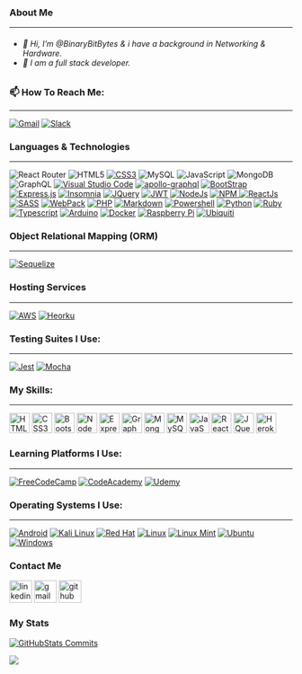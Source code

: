<body>
<h3>About Me</h3>
<hr>
<h6>
<ul>
<li> 👋 Hi, I’m @BinaryBitBytes & i have a background in Networking & Hardware.</li>
<li> 🐲 I am a full stack developer.</li>
</ul>
</h6>
  
<h3>📫 How To Reach Me:</h3>
<hr>
<span>
<a aria-label="Gmail" target="_top" rel="noopener noreferrer" href="mailto:117mwc117@gmail.com"><img src="https://img.shields.io/badge/Gmail-D14836?style=for-the-badge&logo=gmail&logoColor=white" data-canonical-src="https://img.shields.io/badge/Gmail-D14836?style=for-the-badge&logo=gmail&logoColor=white" alt="Gmail" style="max-width: 100%;"></a>
</a>
<a aria-label="Slack" target="_blank" rel="noopener noreferrer" href="https://img.shields.io/badge/Slack-4A154B?style=for-the-badge&logo=slack&logoColor=white"><img src="https://img.shields.io/badge/Slack-4A154B?style=for-the-badge&logo=slack&logoColor=white" alt="Slack" data-canonical-src="https://img.shields.io/badge/Slack-4A154B?style=for-the-badge&logo=slack&logoColor=white" style="max-width: 100%;"></a>

</span>

<h3>Languages & Technologies</h3>
  
<hr>
  
<section>

![React Router](https://img.shields.io/badge/React_Router-CA4245?style=for-the-badge&logo=react-router&logoColor=white) 
<a aria-label="HTML5" target="_blank" rel="https://img.shields.io/badge/html5-%23E34F26.svg?style=for-the-badge&logo=html5&logoColor=white">
<img aria-label="HTML5" src="https://img.shields.io/badge/html5-%23E34F26.svg?style=for-the-badge&logo=html5&logoColor=white" alt="HTML5" data-canonical-src="https://img.shields.io/badge/html5-%23E34F26.svg?style=for-the-badge&logo=html5&logoColor=white" style="max-width: 100%"></a>
<a aria-label="CSS3" target="_blank" rel="noopener noreferrer" href="https://img.shields.io/badge/css3-%231572B6.svg?style=for-the-badge&logo=css3&logoColor=white"><img src="https://img.shields.io/badge/css3-%231572B6.svg?style=for-the-badge&logo=css3&logoColor=white" alt="CSS3" data-canonical-src="https://img.shields.io/badge/css3-%231572B6.svg?style=for-the-badge&logo=css3&logoColor=white" style="max-width: 100%;"></a>
<a aria-label="MySQL" target="_blank" rel="https://img.shields.io/badge/mysql-%2300f.svg?style=for-the-badge&logo=mysql&logoColor=white">
<img aria-label="MySQL" src="https://img.shields.io/badge/mysql-%2300f.svg?style=for-the-badge&logo=mysql&logoColor=white" alt="MySQL" data-canonical-src="https://img.shields.io/badge/mysql-%2300f.svg?style=for-the-badge&logo=mysql&logoColor=white" style="max-width: 100%"></a>
<a aria-label="JavaScript" target="_blank" rel="https://img.shields.io/badge/javascript-%23323330.svg?style=for-the-badge&logo=javascript&logoColor=%23F7DF1E">
<img aria-label="JavaScript" src="https://img.shields.io/badge/javascript-%23323330.svg?style=for-the-badge&logo=javascript&logoColor=%23F7DF1E" alt="JavaScript" data-canonical-src="https://img.shields.io/badge/javascript-%23323330.svg?style=for-the-badge&logo=javascript&logoColor=%23F7DF1E" style="max-width: 100%"></a>
<a aria-label="MongoDB" target="_blank" rel="https://img.shields.io/badge/MongoDB-%234ea94b.svg?style=for-the-badge&logo=mongodb&logoColor=white">
<img aria-label="MongoDB" src="https://img.shields.io/badge/MongoDB-%234ea94b.svg?style=for-the-badge&logo=mongodb&logoColor=white" alt="MongoDB" data-canonical-src="https://img.shields.io/badge/MongoDB-%234ea94b.svg?style=for-the-badge&logo=mongodb&logoColor=white" style="max-width: 100%"></a>
<a aria-label="GraphQL" target="_blank" rel="https://img.shields.io/badge/-GraphQL-E10098?style=for-the-badge&logo=graphql&logoColor=white">
<img aria-label="GraphQL" src="https://img.shields.io/badge/-GraphQL-E10098?style=for-the-badge&logo=graphql&logoColor=white" alt="GraphQL" data-canonical-src="https://img.shields.io/badge/-GraphQL-E10098?style=for-the-badge&logo=graphql&logoColor=white" style="max-width: 100%"></a>
<a aria-label="VisualStudioCode" target="_blank" rel="noopener noreferrer" href="https://img.shields.io/badge/Visual_Studio_Code-0078D4?style=for-the-badge&logo=visual%20studio%20code&logoColor=white"><img src="https://img.shields.io/badge/Visual_Studio_Code-0078D4?style=for-the-badge&logo=visual%20studio%20code&logoColor=white" alt="Visual Studio Code" data-canonical-src="https://img.shields.io/badge/Visual_Studio_Code-0078D4?style=for-the-badge&logo=visual%20studio%20code&logoColor=white" style="max-width: 100%;"></a>
<a aria-label="apollo-graphql" target="_blank" rel="noopener noreferrer" href="https://img.shields.io/badge/-ApolloGraphQL-311C87?style=for-the-badge&logo=apollo-graphql"><img src="https://img.shields.io/badge/-ApolloGraphQL-311C87?style=for-the-badge&logo=apollo-graphql" alt="apollo-graphql" data-canonical-src="https://img.shields.io/badge/-ApolloGraphQL-311C87?style=for-the-badge&logo=apollo-graphql" style="max-width: 100%;"></a>
<a aria-label="BootStrap" target="_blank" rel="noopener noreferrer" href="https://img.shields.io/badge/bootstrap-%23563D7C.svg?style=for-the-badge&logo=bootstrap&logoColor=white"><img src="https://img.shields.io/badge/bootstrap-%23563D7C.svg?style=for-the-badge&logo=bootstrap&logoColor=white" alt="BootStrap" data-canonical-src="https://img.shields.io/badge/bootstrap-%23563D7C.svg?style=for-the-badge&logo=bootstrap&logoColor=white" style="max-width: 100%;"></a>
<a aria-label="Express.js" target="_blank" rel="noopener noreferrer" href="https://img.shields.io/badge/express.js-%23404d59.svg?style=for-the-badge&logo=express&logoColor=%2361DAFB"><img src="https://img.shields.io/badge/express.js-%23404d59.svg?style=for-the-badge&logo=express&logoColor=%2361DAFB" alt="Express.js" data-canonical-src="https://img.shields.io/badge/express.js-%23404d59.svg?style=for-the-badge&logo=express&logoColor=%2361DAFB" style="max-width: 100%;"></a>
<a aria-label="Insomnia" target="_blank" rel="noopener noreferrer" href="https://img.shields.io/badge/Insomnia-lightgreen?style=for-the-badge&logo=insomnia&logoColor=5849BE"><img src="https://img.shields.io/badge/Insomnia-lightgreen?style=for-the-badge&logo=insomnia&logoColor=5849BE" alt="Insomnia" data-canonical-src="https://img.shields.io/badge/Insomnia-lightgreen?style=for-the-badge&logo=insomnia&logoColor=5849BE" style="max-width: 100%;"></a>
<a aria-label="JQuery " target="_blank" rel="noopener noreferrer" href="https://img.shields.io/badge/jquery-%230769AD.svg?style=for-the-badge&logo=jquery&logoColor=white"><img src="https://img.shields.io/badge/jquery-%230769AD.svg?style=for-the-badge&logo=jquery&logoColor=white" alt="JQuery " data-canonical-src="https://img.shields.io/badge/jquery-%230769AD.svg?style=for-the-badge&logo=jquery&logoColor=white" style="max-width: 100%;"></a>
</span>
<a aria-label="JWT" target="_blank" rel="noopener noreferrer" href="https://img.shields.io/badge/JWT-orange?style=for-the-badge&logo=JSON%20web%20tokens"><img src="https://img.shields.io/badge/JWT-orange?style=for-the-badge&logo=JSON%20web%20tokens" alt="JWT" data-canonical-src="https://img.shields.io/badge/JWT-orange?style=for-the-badge&logo=JSON%20web%20tokens" style="max-width: 100%;"></a> 
<a aria-label="NodeJs" target="_blank" rel="noopener noreferrer" href="https://img.shields.io/badge/node.js-6DA55F?style=for-the-badge&logo=node.js&logoColor=white"><img src="https://img.shields.io/badge/node.js-6DA55F?style=for-the-badge&logo=node.js&logoColor=white" alt="NodeJs" data-canonical-src="https://img.shields.io/badge/node.js-6DA55F?style=for-the-badge&logo=node.js&logoColor=white" style="max-width: 100%;"></a>
<a aria-label="NPM" target="_blank" rel="noopener noreferrer" href="https://img.shields.io/badge/NPM-%23000000.svg?style=for-the-badge&logo=npm&logoColor=white"><img src="https://img.shields.io/badge/NPM-%23000000.svg?style=for-the-badge&logo=npm&logoColor=white" alt="NPM" data-canonical-src="https://img.shields.io/badge/NPM-%23000000.svg?style=for-the-badge&logo=npm&logoColor=white" style="max-width: 100%;">
<a aria-label="ReactJs" target="_blank" rel="noopener noreferrer" href="https://img.shields.io/badge/react-%2320232a.svg?style=for-the-badge&logo=react&logoColor=%2361DAFB"><img src="https://img.shields.io/badge/react-%2320232a.svg?style=for-the-badge&logo=react&logoColor=%2361DAFB" alt="ReactJs" data-canonical-src="https://img.shields.io/badge/react-%2320232a.svg?style=for-the-badge&logo=react&logoColor=%2361DAFB" style="max-width: 100%;"></a>
<a aria-label="SASS" target="_blank" rel="noopener noreferrer" href="https://img.shields.io/badge/SASS-hotpink.svg?style=for-the-badge&logo=SASS&logoColor=blue"><img src="https://img.shields.io/badge/SASS-hotpink.svg?style=for-the-badge&logo=SASS&logoColor=blue" alt="SASS" data-canonical-src="https://img.shields.io/badge/SASS-hotpink.svg?style=for-the-badge&logo=SASS&logoColor=blue" style="max-width: 100%;"></a>
<a aria-label="WebPack" target="_blank" rel="noopener noreferrer" href="https://img.shields.io/badge/webpack-%238DD6F9.svg?style=for-the-badge&logo=webpack&logoColor=black"><img src="https://img.shields.io/badge/webpack-%238DD6F9.svg?style=for-the-badge&logo=webpack&logoColor=black" alt="WebPack" data-canonical-src="https://img.shields.io/badge/webpack-%238DD6F9.svg?style=for-the-badge&logo=webpack&logoColor=black" style="max-width: 100%;"></a>
<a aria-label="PHP" target="_blank" rel="noopener noreferrer" href="https://img.shields.io/badge/php-%23777BB4.svg?style=for-the-badge&logo=php&logoColor=purple"><img src="https://img.shields.io/badge/php-%23777BB4.svg?style=for-the-badge&logo=php&logoColor=purple" alt="PHP" data-canonical-src="https://img.shields.io/badge/php-%23777BB4.svg?style=for-the-badge&logo=php&logoColor=purple" style="max-width: 100%;"></a>
<a aria-label="Markdown" target="_blank" rel="noopener noreferrer" href="https://img.shields.io/badge/markdown-%23000000.svg?style=for-the-badge&logo=markdown&logoColor=green"><img src="https://img.shields.io/badge/markdown-%23000000.svg?style=for-the-badge&logo=markdown&logoColor=green" alt="Markdown" data-canonical-src="https://img.shields.io/badge/markdown-%23000000.svg?style=for-the-badge&logo=markdown&logoColor=green" style="max-width: 100%;"></a>
<a aria-label="Powershell" target="_blank" rel="noopener noreferrer" href="https://img.shields.io/badge/PowerShell-%235391FE.svg?style=for-the-badge&logo=powershell&logoColor=red"><img src="https://img.shields.io/badge/PowerShell-%235391FE.svg?style=for-the-badge&logo=powershell&logoColor=red" alt="Powershell" data-canonical-src="https://img.shields.io/badge/PowerShell-%235391FE.svg?style=for-the-badge&logo=powershell&logoColor=red" style="max-width: 100%;"></a>
<a aria-label="Python" target="_blank" rel="noopener noreferrer" href="https://img.shields.io/badge/python-3670A0?style=for-the-badge&logo=python&logoColor=gold"><img src="https://img.shields.io/badge/python-3670A0?style=for-the-badge&logo=python&logoColor=gold" alt="Python" data-canonical-src="https://img.shields.io/badge/python-3670A0?style=for-the-badge&logo=python&logoColor=gold" style="max-width: 100%;"></a>
<a aria-label="Ruby" target="_blank" rel="noopener noreferrer" href="https://img.shields.io/badge/ruby-%23CC342D.svg?style=for-the-badge&logo=ruby&logoColor=green"><img src="https://img.shields.io/badge/ruby-%23CC342D.svg?style=for-the-badge&logo=ruby&logoColor=green" alt="Ruby" data-canonical-src="https://img.shields.io/badge/ruby-%23CC342D.svg?style=for-the-badge&logo=ruby&logoColor=green" style="max-width: 100%;"></a>  
<a aria-label="Typescript" target="_blank" rel="noopener noreferrer" href="https://img.shields.io/badge/typescript-%23007ACC.svg?style=for-the-badge&logo=typescript&logoColor=salmon"><img src="https://img.shields.io/badge/typescript-%23007ACC.svg?style=for-the-badge&logo=typescript&logoColor=salmon" alt="Typescript" data-canonical-src="https://img.shields.io/badge/typescript-%23007ACC.svg?style=for-the-badge&logo=typescript&logoColor=salmon" style="max-width: 100%;"></a>
<a aria-label="Arduino" target="_blank" rel="noopener noreferrer" href="https://img.shields.io/badge/-Arduino-00979D?style=for-the-badge&logo=Arduino&logoColor=black"><img src="https://img.shields.io/badge/-Arduino-00979D?style=for-the-badge&logo=Arduino&logoColor=black" alt="Arduino" data-canonical-src="https://img.shields.io/badge/-Arduino-00979D?style=for-the-badge&logo=Arduino&logoColor=black" style="max-width: 100%;"></a>
<a aria-label="Docker" target="_blank" rel="noopener noreferrer" href="https://img.shields.io/badge/docker-%230db7ed.svg?style=for-the-badge&logo=docker&logoColor=crimson"><img src="https://img.shields.io/badge/docker-%230db7ed.svg?style=for-the-badge&logo=docker&logoColor=crimson" alt="Docker" data-canonical-src="https://img.shields.io/badge/docker-%230db7ed.svg?style=for-the-badge&logo=docker&logoColor=crimson" style="max-width: 100%;"></a>
<a aria-label="Raspberry Pi" target="_blank" rel="noopener noreferrer" href="https://img.shields.io/badge/-RaspberryPi-C51A4A?style=for-the-badge&logo=Raspberry-Pi"><img src="https://img.shields.io/badge/-RaspberryPi-C51A4A?style=for-the-badge&logo=Raspberry-Pi" alt="Raspberry Pi" data-canonical-src="https://img.shields.io/badge/-RaspberryPi-C51A4A?style=for-the-badge&logo=Raspberry-Pi" style="max-width: 100%;"></a>
<a aria-label="Ubiquiti" target="_blank" rel="noopener noreferrer" href="https://img.shields.io/badge/ubiquiti-%230559C9.svg?style=for-the-badge&logo=ubiquiti&logoColor=white"><img src="https://img.shields.io/badge/ubiquiti-%230559C9.svg?style=for-the-badge&logo=ubiquiti&logoColor=white" alt="Ubiquiti" data-canonical-src="https://img.shields.io/badge/ubiquiti-%230559C9.svg?style=for-the-badge&logo=ubiquiti&logoColor=white" style="max-width: 100%;"></a>


  
<!--<a aria-label="" target="_blank" rel="noopener noreferrer" href=""><img src="" alt="" data-canonical-src="" style="max-width: 100%;"></a> -->

</section>

<h3>Object Relational Mapping (ORM)</h3>
<hr>
<section>
<a aria-label="Sequelize" target="_blank" rel="noopener noreferrer" href="https://img.shields.io/badge/Sequelize-52B0E7?style=for-the-badge&logo=Sequelize&logoColor=black"><img src="https://img.shields.io/badge/Sequelize-52B0E7?style=for-the-badge&logo=Sequelize&logoColor=black" alt="Sequelize" data-canonical-src="https://img.shields.io/badge/Sequelize-52B0E7?style=for-the-badge&logo=Sequelize&logoColor=black" style="max-width: 100%;"></a>
</section>
  
<h3>Hosting Services</h3>
<hr>
<section>
<a aria-label="AWS" target="_blank" rel="noopener noreferrer" href="https://img.shields.io/badge/AWS-%23FF9900.svg?style=for-the-badge&logo=amazon-aws&logoColor=black"><img src="https://img.shields.io/badge/AWS-%23FF9900.svg?style=for-the-badge&logo=amazon-aws&logoColor=black" alt="AWS" data-canonical-src="https://img.shields.io/badge/AWS-%23FF9900.svg?style=for-the-badge&logo=amazon-aws&logoColor=black" style="max-width: 100%;"></a>
<a aria-label="Heorku" target="_blank" rel="noopener noreferrer" href="https://img.shields.io/badge/heroku-%23430098.svg?style=for-the-badge&logo=heroku&logoColor=gold"><img src="https://img.shields.io/badge/heroku-%23430098.svg?style=for-the-badge&logo=heroku&logoColor=gold" alt="Heorku" data-canonical-src="https://img.shields.io/badge/heroku-%23430098.svg?style=for-the-badge&logo=heroku&logoColor=gold" style="max-width: 100%;"></a>  
</section>

<h3>Testing Suites I Use:</h3>
<hr>
<section> 
<a aria-label="Jest" target="_blank" rel="noopener noreferrer" href="https://img.shields.io/badge/-jest-%23C21325?style=for-the-badge&logo=jest&logoColor=black"><img src="https://img.shields.io/badge/-jest-%23C21325?style=for-the-badge&logo=jest&logoColor=black" alt="Jest" data-canonical-src="https://img.shields.io/badge/-jest-%23C21325?style=for-the-badge&logo=jest&logoColor=black" style="max-width: 100%;"></a>
<a aria-label="Mocha" target="_blank" rel="noopener noreferrer" href="https://img.shields.io/badge/-mocha-%238D6748?style=for-the-badge&logo=mocha&logoColor=green"><img src="https://img.shields.io/badge/-mocha-%238D6748?style=for-the-badge&logo=mocha&logoColor=green" alt="Mocha" data-canonical-src="https://img.shields.io/badge/-mocha-%238D6748?style=for-the-badge&logo=mocha&logoColor=green" style="max-width: 100%;"></a>
</section>

<h3>My Skills:</h3>
<hr>
<section>
<p align="left" dir="auto">
<a href="https://developer.mozilla.org/en-US/docs/Glossary/HTML5" rel="nofollow"><img src="https://raw.githubusercontent.com/danielcranney/readme-generator/main/public/icons/skills/html5-colored.svg" width="36" height="36" alt="HTML5" style="max-width: 100%;"></a>
<a href="https://www.w3.org/TR/CSS/#css" rel="nofollow"><img src="https://raw.githubusercontent.com/danielcranney/readme-generator/main/public/icons/skills/css3-colored.svg" width="36" height="36" alt="CSS3" style="max-width: 100%;"></a>
<a href="https://getbootstrap.com/" rel="nofollow"><img src="https://raw.githubusercontent.com/danielcranney/readme-generator/main/public/icons/skills/bootstrap-colored.svg" width="36" height="36" alt="Bootstrap" style="max-width: 100%;"></a>
<a href="https://nodejs.org/en/" rel="nofollow"><img src="https://raw.githubusercontent.com/danielcranney/readme-generator/main/public/icons/skills/nodejs-colored.svg" width="36" height="36" alt="NodeJS" style="max-width: 100%;"></a>
<a href="https://expressjs.com/" rel="nofollow"><img src="https://raw.githubusercontent.com/danielcranney/readme-generator/main/public/icons/skills/express-colored.svg" width="36" height="36" alt="Express" style="max-width: 100%;"></a>
<a href="https://graphql.org/" rel="nofollow"><img src="https://raw.githubusercontent.com/danielcranney/readme-generator/main/public/icons/skills/graphql-colored.svg" width="36" height="36" alt="GraphQL" style="max-width: 100%;"></a>
<a href="https://www.mongodb.com/" rel="nofollow"><img src="https://raw.githubusercontent.com/danielcranney/readme-generator/main/public/icons/skills/mongodb-colored.svg" width="36" height="36" alt="MongoDB" style="max-width: 100%;"></a>
<a href="https://www.mysql.com/" rel="nofollow"><img src="https://raw.githubusercontent.com/danielcranney/readme-generator/main/public/icons/skills/mysql-colored.svg" width="36" height="36" alt="MySQL" style="max-width: 100%;"></a>
<a href="https://developer.mozilla.org/en-US/docs/Web/JavaScript" rel="nofollow"><img src="https://raw.githubusercontent.com/danielcranney/readme-generator/main/public/icons/skills/javascript-colored.svg" width="36" height="36" alt="JavaScript" style="max-width: 100%;"></a>
<a href="https://reactjs.org/" rel="nofollow"><img src="https://raw.githubusercontent.com/danielcranney/readme-generator/main/public/icons/skills/react-colored.svg" width="36" height="36" alt="React" style="max-width: 100%;"></a>
<a href="https://jquery.com/" rel="nofollow"><img src="https://raw.githubusercontent.com/danielcranney/readme-generator/main/public/icons/skills/jquery-colored.svg" width="36" height="36" alt="JQuery" style="max-width: 100%;"></a>
<a href="https://www.heroku.com/" rel="nofollow"><img src="https://raw.githubusercontent.com/danielcranney/readme-generator/main/public/icons/skills/heroku-colored.svg" width="36" height="36" alt="Heroku" style="max-width: 100%;"></a>
</p>
</section>
  
<h3>Learning Platforms I Use:</h3>
<hr>
<section>
<span>
<a aria-label="FreeCodeCamp" target="_blank" rel="noopener noreferrer" href="https://img.shields.io/badge/Freecodecamp-%23123.svg?&style=for-the-badge&logo=freecodecamp&logoColor=green"><img aria-label="FreeCodeCamp" src="https://img.shields.io/badge/Freecodecamp-%23123.svg?&style=for-the-badge&logo=freecodecamp&logoColor=green" data-canonical-src="https://img.shields.io/badge/Freecodecamp-%23123.svg?&style=for-the-badge&logo=freecodecamp&logoColor=green" alt="FreeCodeCamp" style="max-width: 100%;"></a>
<a aria-label="CodeAcademy" target="_blank" rel="noopener noreferrer" href="https://img.shields.io/badge/Codecademy-FFF0E5?style=for-the-badge&logo=codecademy&logoColor=1F243A">
<img aria-label="CodeAcademy" src="https://img.shields.io/badge/Codecademy-FFF0E5?style=for-the-badge&logo=codecademy&logoColor=1F243A" alt="CodeAcademy" data-canonical-src="https://img.shields.io/badge/Codecademy-FFF0E5?style=for-the-badge&logo=codecademy&logoColor=1F243A" style="max-width: 100%"></a>
<a aria-label="Udemy" target="_blank" rel="noopener noreferrer" href="https://img.shields.io/badge/Udemy-A435F0?style=for-the-badge&logo=Udemy&logoColor=white"><img src="https://img.shields.io/badge/Udemy-A435F0?style=for-the-badge&logo=Udemy&logoColor=white" alt="Udemy" data-canonical-src="https://img.shields.io/badge/Udemy-A435F0?style=for-the-badge&logo=Udemy&logoColor=white" style="max-width: 100%;"></a>
</span>
</section>

<h3>Operating Systems I Use:</h3>
<hr>
<section>
<a aria-label="Android" target="_blank" rel="noopener noreferrer" href="https://img.shields.io/badge/Android-3DDC84?style=for-the-badge&logo=android&logoColor=red"><img src="https://img.shields.io/badge/Android-3DDC84?style=for-the-badge&logo=android&logoColor=red" alt="Android" data-canonical-src="https://img.shields.io/badge/Android-3DDC84?style=for-the-badge&logo=android&logoColor=red" style="max-width: 100%;"></a>
<a aria-label="Kali Linux" target="_blank" rel="noopener noreferrer" href="https://img.shields.io/badge/Kali-268BEE?style=for-the-badge&logo=kalilinux&logoColor=black"><img src="https://img.shields.io/badge/Kali-268BEE?style=for-the-badge&logo=kalilinux&logoColor=black" alt="Kali Linux" data-canonical-src="https://img.shields.io/badge/Kali-268BEE?style=for-the-badge&logo=kalilinux&logoColor=black" style="max-width: 100%;"></a>
<a aria-label="Red Hat" target="_blank" rel="noopener noreferrer" href="https://img.shields.io/badge/Red%20Hat-EE0000?style=for-the-badge&logo=redhat&logoColor=gold"><img src="https://img.shields.io/badge/Red%20Hat-EE0000?style=for-the-badge&logo=redhat&logoColor=gold" alt="Red Hat" data-canonical-src="https://img.shields.io/badge/Red%20Hat-EE0000?style=for-the-badge&logo=redhat&logoColor=gold" style="max-width: 100%;"></a>
<a aria-label="Linux" target="_blank" rel="noopener noreferrer" href="https://img.shields.io/badge/Linux-FCC624?style=for-the-badge&logo=linux&logoColor=black"><img src="https://img.shields.io/badge/Linux-FCC624?style=for-the-badge&logo=linux&logoColor=black" alt="Linux" data-canonical-src="https://img.shields.io/badge/Linux-FCC624?style=for-the-badge&logo=linux&logoColor=black" style="max-width: 100%;"></a>
<a aria-label="Linux Mint" target="_blank" rel="noopener noreferrer" href="https://img.shields.io/badge/Linux%20Mint-87CF3E?style=for-the-badge&logo=Linux%20Mint&logoColor=black"><img src="https://img.shields.io/badge/Linux%20Mint-87CF3E?style=for-the-badge&logo=Linux%20Mint&logoColor=black" alt="Linux Mint" data-canonical-src="https://img.shields.io/badge/Linux%20Mint-87CF3E?style=for-the-badge&logo=Linux%20Mint&logoColor=black" style="max-width: 100%;"></a>
<a aria-label="Ubuntu" target="_blank" rel="noopener noreferrer" href="https://img.shields.io/badge/Ubuntu-E95420?style=for-the-badge&logo=ubuntu&logoColor=green"><img src="https://img.shields.io/badge/Ubuntu-E95420?style=for-the-badge&logo=ubuntu&logoColor=green" alt="Ubuntu" data-canonical-src="https://img.shields.io/badge/Ubuntu-E95420?style=for-the-badge&logo=ubuntu&logoColor=green" style="max-width: 100%;"></a>
<a aria-label="Windows" target="_blank" rel="noopener noreferrer" href="https://img.shields.io/badge/Windows-0078D6?style=for-the-badge&logo=windows&logoColor=black"><img src="https://img.shields.io/badge/Windows-0078D6?style=for-the-badge&logo=windows&logoColor=black" alt="Windows" data-canonical-src="https://img.shields.io/badge/Windows-0078D6?style=for-the-badge&logo=windows&logoColor=black" style="max-width: 100%;"></a>  
</section>

<h3>Contact Me</h3>
<section>
<a href="https://www.linkedin.com/in/BinaryBitBytes/" rel="nofollow"><img src="https://camo.githubusercontent.com/28bbd2596707954793abeff9eb24d343c1c78b7bf184b90294b4b190c6097a65/68747470733a2f2f63646e2e6a7364656c6976722e6e65742f6e706d2f73696d706c652d69636f6e7340332e302e312f69636f6e732f6c696e6b6564696e2e737667" alt="linkedin" height="40" data-canonical-src="https://cdn.jsdelivr.net/npm/simple-icons@3.0.1/icons/linkedin.svg" style="max-width: 100%;"></a>
<a href="mailto:117mwc117@gmail.com"><img src="https://camo.githubusercontent.com/66983abffc63495d5d2ba763f5979b1f2c18cf4852fc139e35839aef3a249779/68747470733a2f2f63646e2e6a7364656c6976722e6e65742f6e706d2f73696d706c652d69636f6e7340332e302e312f69636f6e732f676d61696c2e737667" alt="gmail" height="40" data-canonical-src="https://cdn.jsdelivr.net/npm/simple-icons@3.0.1/icons/gmail.svg" style="max-width: 100%;"></a>
<a href="https://github.com/BinaryBitBytes"><img src="https://camo.githubusercontent.com/bf4b11af389d1e0caf625c40c274ba71464727c43579e48f512112694888eb62/68747470733a2f2f63646e2e6a7364656c6976722e6e65742f6e706d2f73696d706c652d69636f6e7340332e302e312f69636f6e732f6769746875622e737667" alt="github" height="40" data-canonical-src="https://cdn.jsdelivr.net/npm/simple-icons@3.0.1/icons/github.svg" style="max-width: 100%;"></a>
  
</section>

<!--<a aria-label="" target="_blank" rel="noopener noreferrer" href=""><img src="" alt="" data-canonical-src="" style="max-width: 100%;"></a> -->

<h3>My Stats</h3>
<section>
  
<a aria-label="GitHubStats Commits" target="_blank" rel="noopener noreferrer" href="https://github-readme-stats.vercel.app/api?username=BinaryBitBytes&show_icons=true&theme=radical&count_private=true"><img src="https://github-readme-stats.vercel.app/api?username=BinaryBitBytes&show_icons=true&theme=radical&count_private=true" alt="GitHubStats Commits" data-canonical-src="https://github-readme-stats.vercel.app/api?username=BinaryBitBytes&show_icons=true&theme=radical&count_private=true" style="max-width: 100%;"></a>

<a aria-label="GitHubStats Languages" target="_blank" rel="noopener noreferrer" href="https://github-readme-stats.vercel.app/api/top-langs/?username=BinaryBitBytes&langs_count=10&title_color=FFFFFFFF&text_color=FFFFFFFF&bg_color=0,9812b3,b3124a,15b312,a6b312,b36d12,b33d12,5812b3,1293b3"><img src="https://github-readme-stats.vercel.app/api/top-langs/?username=BinaryBitBytes&langs_count=10&title_color=FFFFFFFF&text_color=FFFFFFFF&bg_color=0,9812b3,b3124a,15b312,a6b312,b36d12,b33d12,5812b3,1293b3" data-canonical-src="https://github-readme-stats.vercel.app/api/top-langs/?username=BinaryBitBytes&langs_count=10&title_color=FFFFFFFF&text_color=FFFFFFFF&bg_color=0,9812b3,b3124a,15b312,a6b312,b36d12,b33d12,5812b3,1293b3" style="max-width: 100%;"></a>

</section>

</body>
<!---
BinaryBitBytes/BinaryBitBytes is a ✨ special ✨ repository because its `README.md` (this file) appears on your GitHub profile.
You can click the Preview link to take a look at your changes.
--->
